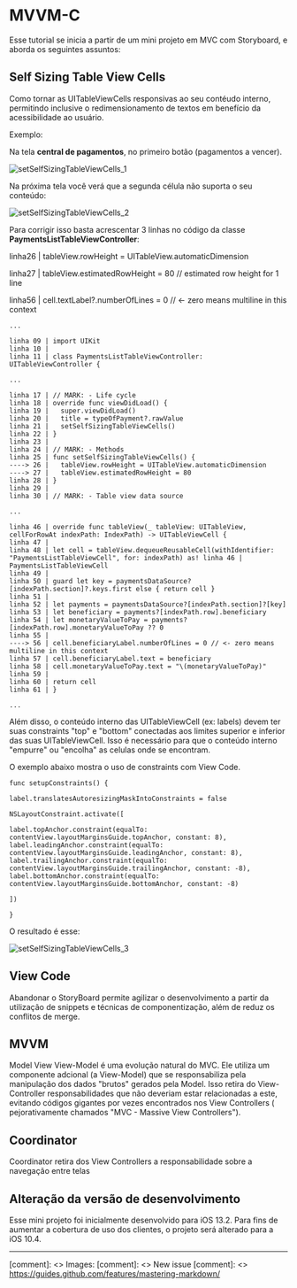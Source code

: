 MVVM-C
=======

Esse tutorial se inicia a partir de um mini projeto em MVC com Storyboard, e aborda os seguintes assuntos:

Self Sizing Table View Cells
--------------------------------
Como tornar as UITableViewCells responsivas ao seu contéudo interno, permitindo inclusive o redimensionamento de textos em benefício da acessibilidade ao usuário.

Exemplo:

Na tela **central de pagamentos**,  no primeiro botão (pagamentos a vencer).

![setSelfSizingTableViewCells_1](https://user-images.githubusercontent.com/17011151/74830794-aca0bd00-52f2-11ea-8a31-6aeb23131805.png)

Na próxima tela você verá que a segunda célula não suporta o seu conteúdo:

![setSelfSizingTableViewCells_2](https://user-images.githubusercontent.com/17011151/74830816-b62a2500-52f2-11ea-9778-eb2229a5f4fd.png)

Para corrigir isso basta acrescentar 3 linhas no código da classe **PaymentsListTableViewController**:

linha26 | tableView.rowHeight = UITableView.automaticDimension

linha27 | tableView.estimatedRowHeight = 80 // estimated row height for 1 line

linha56 | cell.textLabel?.numberOfLines = 0 // <- zero means multiline in this context

```
...

linha 09 | import UIKit
linha 10 | 
linha 11 | class PaymentsListTableViewController: UITableViewController {

...

linha 17 | // MARK: - Life cycle
linha 18 | override func viewDidLoad() {
linha 19 |   super.viewDidLoad()
linha 20 |   title = typeOfPayment?.rawValue
linha 21 |   setSelfSizingTableViewCells()
linha 22 | }
linha 23 |
linha 24 | // MARK: - Methods
linha 25 | func setSelfSizingTableViewCells() {
----> 26 |   tableView.rowHeight = UITableView.automaticDimension
----> 27 |   tableView.estimatedRowHeight = 80
linha 28 | }
linha 29 |
linha 30 | // MARK: - Table view data source

...

linha 46 | override func tableView(_ tableView: UITableView, cellForRowAt indexPath: IndexPath) -> UITableViewCell {
linha 47 | 
linha 48 | let cell = tableView.dequeueReusableCell(withIdentifier: "PaymentsListTableViewCell", for: indexPath) as! linha 46 | PaymentsListTableViewCell
linha 49 | 
linha 50 | guard let key = paymentsDataSource?[indexPath.section]?.keys.first else { return cell }
linha 51 | 
linha 52 | let payments = paymentsDataSource?[indexPath.section]?[key]
linha 53 | let beneficiary = payments?[indexPath.row].beneficiary
linha 54 | let monetaryValueToPay = payments?[indexPath.row].monetaryValueToPay ?? 0
linha 55 | 
----> 56 | cell.beneficiaryLabel.numberOfLines = 0 // <- zero means multiline in this context
linha 57 | cell.beneficiaryLabel.text = beneficiary
linha 58 | cell.monetaryValueToPay.text = "\(monetaryValueToPay)"
linha 59 | 
linha 60 | return cell
linha 61 | }

...

```

Além disso, o conteúdo interno das UITableViewCell (ex: labels) devem ter suas constraints "top" e "bottom" conectadas aos limites superior e inferior das suas UITableViewCell. Isso é necessário para que o conteúdo interno "empurre" ou "encolha" as celulas onde se encontram.

O exemplo abaixo mostra o uso de constraints com View Code.

```
func setupConstraints() {

label.translatesAutoresizingMaskIntoConstraints = false

NSLayoutConstraint.activate([

label.topAnchor.constraint(equalTo: contentView.layoutMarginsGuide.topAnchor, constant: 8),
label.leadingAnchor.constraint(equalTo: contentView.layoutMarginsGuide.leadingAnchor, constant: 8),
label.trailingAnchor.constraint(equalTo: contentView.layoutMarginsGuide.trailingAnchor, constant: -8),
label.bottomAnchor.constraint(equalTo: contentView.layoutMarginsGuide.bottomAnchor, constant: -8)

])

}
```

O resultado é esse:

![setSelfSizingTableViewCells_3](https://user-images.githubusercontent.com/17011151/74830830-bc200600-52f2-11ea-8891-ad0a0c3a9b96.png)


View Code
--------------------------------
Abandonar o StoryBoard permite agilizar o desenvolvimento a partir da utilização de snippets e técnicas de componentização, além de reduz os conflitos de merge.

MVVM
--------------------------------
Model View View-Model é uma evolução natural do MVC. Ele utiliza um componente adcional (a View-Model) que se responsabiliza pela manipulação dos dados "brutos" gerados pela Model. Isso retira do View-Controller responsabilidades que não deveriam estar relacionadas a este, evitando códigos gigantes por vezes encontrados nos View Controllers ( pejorativamente chamados "MVC - Massive View Controllers").

Coordinator
--------------------------------
Coordinator retira dos View Controllers a responsabilidade sobre a navegação entre telas

Alteração da versão de desenvolvimento
--------------------------------
Esse mini projeto foi inicialmente desenvolvido para iOS 13.2. Para fins de aumentar a cobertura de uso dos clientes, o projeto será alterado para a iOS 10.4.


---
[comment]: <> Images:
[comment]: <> New issue
[comment]: <> https://guides.github.com/features/mastering-markdown/



